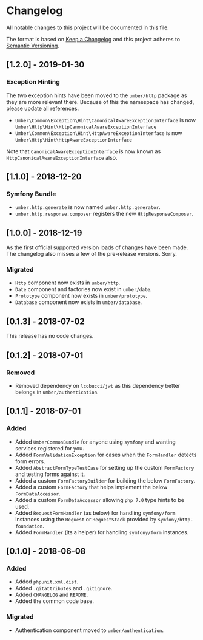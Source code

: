 # Changelog
All notable changes to this project will be documented in this file.

The format is based on [Keep a Changelog](http://keepachangelog.com/en/1.0.0/)
and this project adheres to [Semantic Versioning](http://semver.org/spec/v2.0.0.html).

## [1.2.0] - 2019-01-30

### Exception Hinting

The two exception hints have been moved to the `umber/http` package as they are more relevant there.
Because of this the namespace has changed, please update all references.

* `Umber\Common\Exception\Hint\CanonicalAwareExceptionInterface` is now `Umber\Http\Hint\HttpCanonicalAwareExceptionInterface`
* `Umber\Common\Exception\Hint\HttpAwareExceptionInterface` is now `Umber\Http\Hint\HttpAwareExceptionInterface`

Note that `CanonicalAwareExceptionInterface` is now known as `HttpCanonicalAwareExceptionInterface` also.

## [1.1.0] - 2018-12-20

### Symfony Bundle
- `umber.http.generate` is now named `umber.http.generator`.
- `umber.http.response.composer` registers the new `HttpResponseComposer`.

## [1.0.0] - 2018-12-19

As the first official supported version loads of changes have been made.
The changelog also misses a few of the pre-release versions.
Sorry.

### Migrated
- `Http` component now exists in `umber/http`.
- `Date` component and factories now exist in `umber/date`.
- `Prototype` component now exists in `umber/prototype`.
- `Database` component now exists in `umber/database`.

## [0.1.3] - 2018-07-02

This release has no code changes.

## [0.1.2] - 2018-07-01

### Removed
- Removed dependency on `lcobucci/jwt` as this dependency better belongs in `umber/authentication`.

## [0.1.1] - 2018-07-01

### Added
- Added `UmberCommonBundle` for anyone using `symfony` and wanting services registered for you.
- Added `FormValidationException` for cases when the `FormHandler` detects form errors.
- Added `AbstractFormTypeTestCase` for setting up the custom `FormFactory` and testing forms against it.
- Added a custom `FormFactoryBuilder` for building the below `FormFactory`.
- Added a custom `FormFactory` that helps implement the below `FormDataAccessor`.
- Added a custom `FormDataAccessor` allowing `php 7.0` type hints to be used.
- Added `RequestFormHandler` (as below) for handling `symfony/form` instances using the `Request` or `RequestStack` provided by `symfony/http-foundation`.
- Added `FormHandler` (its a helper) for handling `symfony/form` instances.

## [0.1.0] - 2018-06-08

### Added
- Added `phpunit.xml.dist`.
- Added `.gitattributes` and `.gitignore`.
- Added `CHANGELOG` and `README`.
- Added the common code base.

### Migrated
- Authentication component moved to `umber/authentication`.
